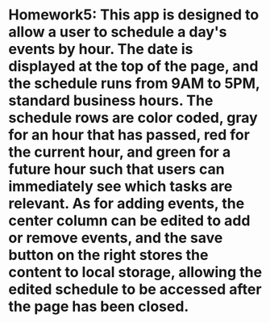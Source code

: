 # Homework5: This app is designed to allow a user to schedule a day's events by hour. The date is displayed at the top of the page, and the schedule runs from 9AM to 5PM, standard business hours. The schedule rows are color coded, gray for an hour that has passed, red for the current hour, and green for a future hour such that users can immediately see which tasks are relevant. As for adding events, the center column can be edited to add or remove events, and the save button on the right stores the content to local storage, allowing the edited schedule to be accessed after the page has been closed. 
